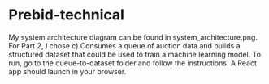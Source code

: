 # Prebid-technical
My system architecture diagram can be found in system_architecture.png. 
For Part 2, I chose c) Consumes a queue of auction data and builds a structured dataset that could be used to train a machine learning model.
To run, go to the queue-to-dataset folder and follow the instructions. A React app should launch in your browser.
